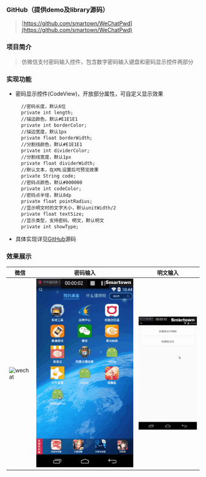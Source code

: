 ### GitHub（提供demo及library源码）
> [https://github.com/smartown/WeChatPwd](https://github.com/smartown/WeChatPwd)

### 项目简介
> 仿微信支付密码输入控件，包含数字密码输入键盘和密码显示控件两部分

### 实现功能
- 密码显示控件(CodeView)，开放部分属性，可自定义显示效果

        //密码长度，默认6位
        private int length;
        //描边颜色，默认#E1E1E1
        private int borderColor;
        //描边宽度，默认1px
        private float borderWidth;
        //分割线颜色，默认#E1E1E1
        private int dividerColor;
        //分割线宽度，默认1px
        private float dividerWidth;
        //默认文本，在XML设置后可预览效果
        private String code;
        //密码点颜色，默认#000000
        private int codeColor;
        //密码点半径，默认8dp
        private float pointRadius;
        //显示明文时的文字大小，默认unitWidth/2
        private float textSize;
        //显示类型，支持密码、明文，默认明文
        private int showType;

- 具体实现详见[GitHub](https://github.com/smartown/WeChatPwd)源码

### 效果展示
微信|密码输入|明文输入
---|---|---
![wechat](http://upload-images.jianshu.io/upload_images/1951791-43b55f04abd72bb9.png?imageMogr2/auto-orient/strip%7CimageView2/2/w/438)|![密码.gif](./image/密码.gif)|![明文.gif](./image/明文.gif)
